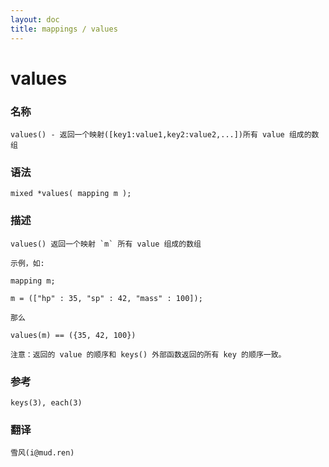 ```yaml
---
layout: doc
title: mappings / values
---
```

# values

### 名称

    values() - 返回一个映射([key1:value1,key2:value2,...])所有 value 组成的数组

### 语法

    mixed *values( mapping m );

### 描述

    values() 返回一个映射 `m` 所有 value 组成的数组

    示例，如:

    mapping m;

    m = (["hp" : 35, "sp" : 42, "mass" : 100]);

    那么

    values(m) == ({35, 42, 100})

    注意：返回的 value 的顺序和 keys() 外部函数返回的所有 key 的顺序一致。


### 参考

    keys(3), each(3)

### 翻译

    雪风(i@mud.ren)
